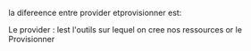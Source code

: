 la difereence entre provider etprovisionner est:


Le provider : lest l'outils sur lequel on cree nos ressources
or le Provisionner 
